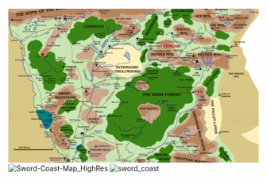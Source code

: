 ![eastlands](Assets/eastlands.png)
![Sword-Coast-Map_HighRes](Assets/Sword-Coast-Map_HighRes.jpg)
![sword_coast](Assets/sword_coast.jpg)